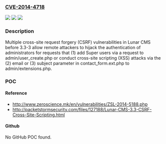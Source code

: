 ### [CVE-2014-4718](https://cve.mitre.org/cgi-bin/cvename.cgi?name=CVE-2014-4718)
![](https://img.shields.io/static/v1?label=Product&message=n%2Fa&color=blue)
![](https://img.shields.io/static/v1?label=Version&message=n%2Fa&color=blue)
![](https://img.shields.io/static/v1?label=Vulnerability&message=n%2Fa&color=brighgreen)

### Description

Multiple cross-site request forgery (CSRF) vulnerabilities in Lunar CMS before 3.3-3 allow remote attackers to hijack the authentication of administrators for requests that (1) add Super users via a request to admin/user_create.php or conduct cross-site scripting (XSS) attacks via the (2) email or (3) subject parameter in contact_form.ext.php to admin/extensions.php.

### POC

#### Reference
- http://www.zeroscience.mk/en/vulnerabilities/ZSL-2014-5188.php
- http://packetstormsecurity.com/files/127188/Lunar-CMS-3.3-CSRF-Cross-Site-Scripting.html

#### Github
No GitHub POC found.

